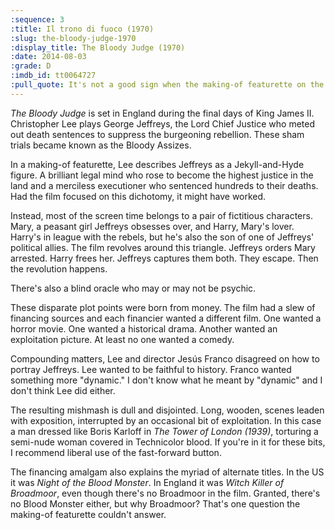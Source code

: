 ```yaml
---
:sequence: 3
:title: Il trono di fuoco (1970)
:slug: the-bloody-judge-1970
:display_title: The Bloody Judge (1970)
:date: 2014-08-03
:grade: D
:imdb_id: tt0064727
:pull_quote: It's not a good sign when the making-of featurette on the DVD is more interesting than the feature film, but such is the case with _The Bloody Judge_.
---
```

_The Bloody Judge_ is set in England during the final days of King James II. Christopher Lee plays George Jeffreys, the Lord Chief Justice who meted out death sentences to suppress the burgeoning rebellion. These sham trials became known as the Bloody Assizes. 

In a making-of featurette, Lee describes Jeffreys as a Jekyll-and-Hyde figure. A brilliant legal mind who rose to become the highest justice in the land and a merciless executioner who sentenced hundreds to their deaths. Had the film focused on this dichotomy, it might have worked.

Instead, most of the screen time belongs to a pair of fictitious characters. Mary, a peasant girl Jeffreys obsesses over, and Harry, Mary's lover. Harry's in league with the rebels, but he's also the son of one of Jeffreys' political allies. The film revolves around this triangle. Jeffreys orders Mary arrested. Harry frees her. Jeffreys captures them both. They escape. Then the revolution happens.

There's also a blind oracle who may or may not be psychic.

These disparate plot points were born from money. The film had a slew of financing sources and each financier wanted a different film. One wanted a horror movie. One wanted a historical drama. Another wanted an exploitation picture. At least no one wanted a comedy.

Compounding matters, Lee and director Jesús Franco disagreed on how to portray Jeffreys. Lee wanted to be faithful to history.  Franco wanted something more "dynamic." I don't know what he meant by "dynamic" and I don't think Lee did either.

The resulting mishmash is dull and disjointed. Long, wooden, scenes leaden with exposition, interrupted by an occasional bit of exploitation. In this case a man dressed like Boris Karloff in _The Tower of London (1939)_, torturing a semi-nude woman covered in Technicolor blood.  If you're in it for these bits, I recommend liberal use of the fast-forward button.

The financing amalgam also explains the myriad of alternate titles. In the US it was _Night of the Blood Monster_. In England it was _Witch Killer of Broadmoor_, even though there's no Broadmoor in the film. Granted, there's no Blood Monster either, but why Broadmoor? That's one question the making-of featurette couldn't answer.

